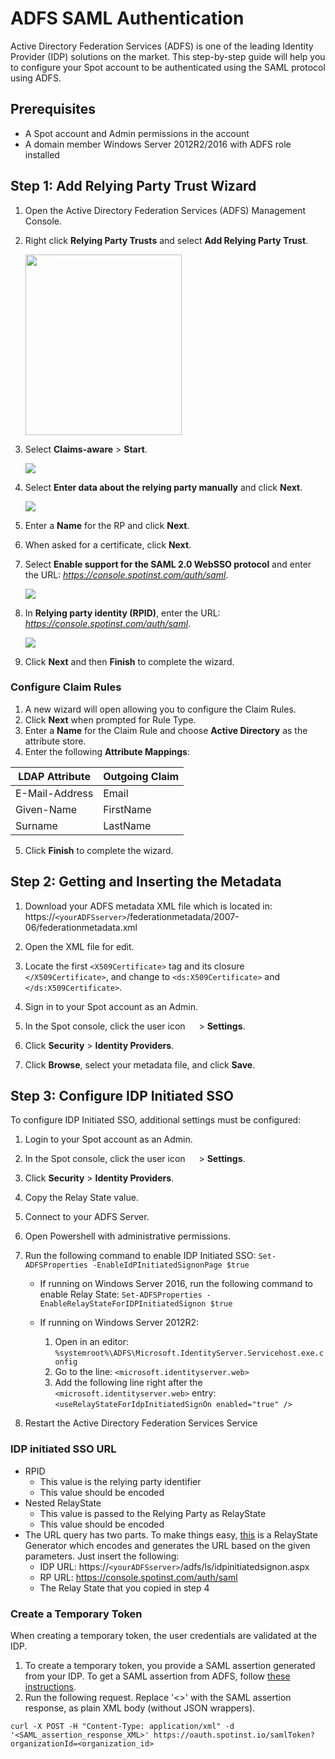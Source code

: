 # ADFS SAML Authentication

Active Directory Federation Services (ADFS) is one of the leading Identity Provider (IDP) solutions on the market. This step-by-step guide will help you to configure your Spot account to be authenticated using the SAML protocol using ADFS.

## Prerequisites

- A Spot account and Admin permissions in the account
- A domain member Windows Server 2012R2/2016 with ADFS role installed

## Step 1: Add Relying Party Trust Wizard

1. Open the Active Directory Federation Services (ADFS) Management Console.
2. Right click **Relying Party Trusts** and select **Add Relying Party Trust**.

   <img src="/administration/_media/adfs-saml-01.png" width="250" height="289" />

3. Select **Claims-aware** > **Start**.

   <img src="/administration/_media/adfs-saml-02.png" />

4. Select **Enter data about the relying party manually** and click **Next**.

   <img src="/administration/_media/adfs-saml-03.png" />

5. Enter a **Name** for the RP and click **Next**.
6. When asked for a certificate, click **Next**.
7. Select **Enable support for the SAML 2.0 WebSSO protocol** and enter the URL: <i>https://console.spotinst.com/auth/saml</i>.

   <img src="/administration/_media/adfs-saml-04.png" />

9. In **Relying party identity (RPID)**, enter the URL: <i>https://console.spotinst.com/auth/saml</i>.

   <img src="/administration/_media/adfs-saml-05.png" />

10. Click **Next** and then **Finish** to complete the wizard.

### Configure Claim Rules

1. A new wizard will open allowing you to configure the Claim Rules.
2. Click **Next** when prompted for Rule Type.
3. Enter a **Name** for the Claim Rule and choose **Active Directory** as the attribute store.
4. Enter the following **Attribute Mappings**:

| LDAP Attribute | Outgoing Claim |
| -------------- | -------------- |
| E-Mail-Address | Email          |
| Given-Name     | FirstName      |
| Surname        | LastName       |

5. Click **Finish** to complete the wizard.

## Step 2: Getting and Inserting the Metadata

1. Download your ADFS metadata XML file which is located in: https://`<yourADFSserver>`/federationmetadata/2007-06/federationmetadata.xml
2. Open the XML file for edit.
3. Locate the first `<X509Certificate>` tag and its closure `</X509Certificate>`, and change to `<ds:X509Certificate>` and `</ds:X509Certificate>`.
4. Sign in to your Spot account as an Admin.
5. In the Spot console, click the user icon <img height="14" src="https://docs.spot.io/administration/_media/usericon.png">  > **Settings**.

6. Click **Security** > **Identity Providers**.

7. Click **Browse**, select your metadata file, and click **Save**.

## Step 3: Configure IDP Initiated SSO

To configure IDP Initiated SSO, additional settings must be configured:

1. Login to your Spot account as an Admin.
2. In the Spot console, click the user icon <img height="14" src="https://docs.spot.io/administration/_media/usericon.png">  > **Settings**.
3. Click **Security** > **Identity Providers**.
4. Copy the Relay State value.
5. Connect to your ADFS Server.
6. Open Powershell with administrative permissions.
7. Run the following command to enable IDP Initiated SSO:
   `Set-ADFSProperties -EnableIdPInitiatedSignonPage $true`

   - If running on Windows Server 2016, run the following command to enable Relay State:
     `Set-ADFSProperties -EnableRelayStateForIDPInitiatedSignon $true`

   - If running on Windows Server 2012R2:
     1. Open in an editor: `%systemroot%\ADFS\Microsoft.IdentityServer.Servicehost.exe.config`
     2. Go to the line: `<microsoft.identityserver.web>`
     3. Add the following line right after the `<microsoft.identityserver.web>` entry: `<useRelayStateForIdpInitiatedSignOn enabled="true" />`

8. Restart the Active Directory Federation Services Service

### IDP initiated SSO URL

- RPID
  - This value is the relying party identifier
  - This value should be encoded
- Nested RelayState
  - This value is passed to the Relying Party as RelayState
  - This value should be encoded
- The URL query has two parts. To make things easy, [this](http://jackstromberg.com/adfs-relay-state-generator/) is a RelayState Generator which encodes and generates the URL based on the given parameters. Just insert the following:
  - IDP URL: https://`<yourADFSserver>`/adfs/ls/idpinitiatedsignon.aspx
  - RP URL: https://console.spotinst.com/auth/saml
  - The Relay State that you copied in step 4

### Create a Temporary Token

When creating a temporary token, the user credentials are validated at the IDP.

1. To create a temporary token, you provide a SAML assertion generated from your IDP. To get a SAML assertion from ADFS, follow [these instructions](https://learn.microsoft.com/en-us/entra/identity-platform/v2-saml-bearer-assertion#get-the-saml-assertion-from-adfs).
2. Run the following request. Replace '<>' with the SAML assertion response, as plain XML body (without JSON wrappers).

```
curl -X POST -H "Content-Type: application/xml" -d
'<SAML_assertion_response_XML>' https://oauth.spotinst.io/samlToken?organizationId=<organization_id>
```
